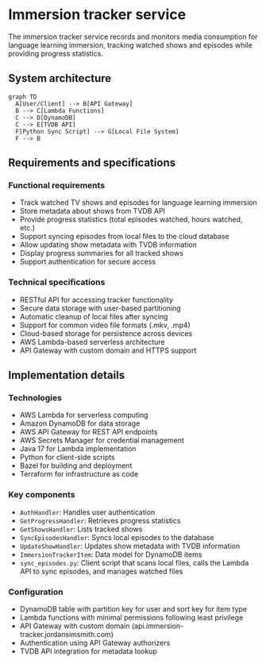 # Immersion tracker service

The immersion tracker service records and monitors media consumption for language learning immersion, tracking watched shows and episodes while providing progress statistics.

## System architecture

```mermaid
graph TD
  A[User/Client] --> B[API Gateway]
  B --> C[Lambda Functions]
  C --> D[DynamoDB]
  C --> E[TVDB API]
  F[Python Sync Script] --> G[Local File System]
  F --> B
```

## Requirements and specifications

### Functional requirements
- Track watched TV shows and episodes for language learning immersion
- Store metadata about shows from TVDB API
- Provide progress statistics (total episodes watched, hours watched, etc.)
- Support syncing episodes from local files to the cloud database
- Allow updating show metadata with TVDB information
- Display progress summaries for all tracked shows
- Support authentication for secure access

### Technical specifications
- RESTful API for accessing tracker functionality
- Secure data storage with user-based partitioning
- Automatic cleanup of local files after syncing
- Support for common video file formats (.mkv, .mp4)
- Cloud-based storage for persistence across devices
- AWS Lambda-based serverless architecture
- API Gateway with custom domain and HTTPS support

## Implementation details

### Technologies
- AWS Lambda for serverless computing
- Amazon DynamoDB for data storage
- AWS API Gateway for REST API endpoints
- AWS Secrets Manager for credential management
- Java 17 for Lambda implementation
- Python for client-side scripts
- Bazel for building and deployment
- Terraform for infrastructure as code

### Key components
- `AuthHandler`: Handles user authentication
- `GetProgressHandler`: Retrieves progress statistics
- `GetShowsHandler`: Lists tracked shows
- `SyncEpisodesHandler`: Syncs local episodes to the database
- `UpdateShowHandler`: Updates show metadata with TVDB information
- `ImmersionTrackerItem`: Data model for DynamoDB items
- `sync_episodes.py`: Client script that scans local files, calls the Lambda API to sync episodes, and manages watched files

### Configuration
- DynamoDB table with partition key for user and sort key for item type
- Lambda functions with minimal permissions following least privilege
- API Gateway with custom domain (api.immersion-tracker.jordansimsmith.com)
- Authentication using API Gateway authorizers
- TVDB API integration for metadata lookup 